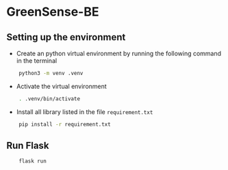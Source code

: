 # GreenSense-BE

## Setting up the environment

- Create an python virtual environment by running the following command in the terminal

``` bash
    python3 -m venv .venv
```

- Activate the virtual environment
  
``` bash
    . .venv/bin/activate
```

- Install all library listed in the file `requirement.txt`
  
``` bash
    pip install -r requirement.txt
```

## Run Flask

``` bash
    flask run
```
